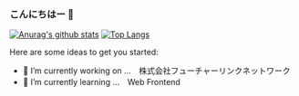 ### こんにちはー 👋


[![Anurag's github stats](https://github-readme-stats.vercel.app/api?username=cut0&show_icons=true&theme=shades-of-purple&count_private=true)](https://github.com/cut0)
[![Top Langs](https://github-readme-stats.vercel.app/api/top-langs/?username=cut0&theme=shades-of-purple&layout=compact)](https://github.com/cut0)

Here are some ideas to get you started:


- 🔭 I’m currently working on ...　株式会社フューチャーリンクネットワーク
- 🌱 I’m currently learning ...　Web Frontend
